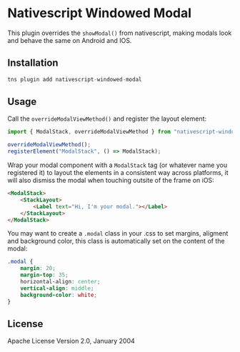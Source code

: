 # Nativescript Windowed Modal

This plugin overrides the ```showModal()``` from nativescript, making modals look and behave the same on Android and IOS.

## Installation

```javascript
tns plugin add nativescript-windowed-modal
```

## Usage

Call the ```overrideModalViewMethod()``` and register the layout element:

```javascript
import { ModalStack, overrideModalViewMethod } from "nativescript-windowed-modal";

overrideModalViewMethod();
registerElement("ModalStack", () => ModalStack);
```

Wrap your modal component with a ```ModalStack``` tag (or whatever name you registered it) to layout the elements in a consistent way across platforms, it will also dismiss the modal when touching outsite of the frame on iOS:

```html
<ModalStack>
    <StackLayout>
        <Label text="Hi, I'm your modal."></Label>
    </StackLayout>
</ModalStack>
```

You may want to create a ```.modal``` class in your .css to set margins, aligment and background color, this class is automatically set on the content of the modal:

```css
.modal {
    margin: 20;
    margin-top: 35;
    horizontal-align: center;
    vertical-align: middle;
    background-color: white;
}
```

## License

Apache License Version 2.0, January 2004
